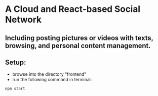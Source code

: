 # A Cloud and React-based Social Network
## Including posting pictures or videos with texts, browsing, and personal content management.

## Setup:
- browse into the directory "frontend"
- run the following command in terminal:
```
npm start
```
